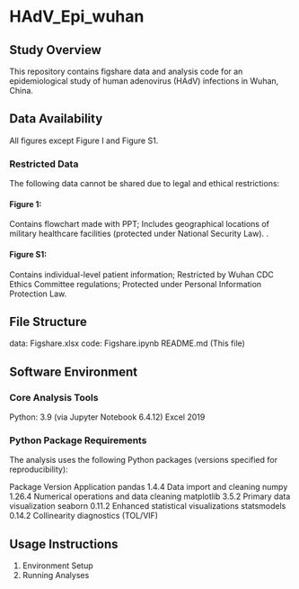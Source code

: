 # HAdV_Epi_wuhan
## Study Overview
This repository contains figshare data and analysis code for an epidemiological study of human adenovirus (HAdV) infections in Wuhan, China.

## Data Availability
All figures except Figure I and Figure S1.

### Restricted Data
The following data cannot be shared due to legal and ethical restrictions:

#### ​​Figure 1​​:
Contains flowchart made with PPT;
Includes geographical locations of military healthcare facilities (protected under National Security Law).
.
#### ​​Figure S1​​:
Contains individual-level patient information;
Restricted by Wuhan CDC Ethics Committee regulations;
Protected under Personal Information Protection Law.

## File Structure
data: Figshare.xlsx
code: Figshare.ipynb 
README.md (This file)

## Software Environment
### Core Analysis Tools
​​Python​​: 3.9 (via Jupyter Notebook 6.4.12)
Excel 2019

### Python Package Requirements
The analysis uses the following Python packages (versions specified for reproducibility):

Package	Version	Application
pandas	1.4.4	Data import and cleaning
numpy	1.26.4	Numerical operations and data cleaning
matplotlib	3.5.2	Primary data visualization
seaborn	0.11.2	Enhanced statistical visualizations
statsmodels	0.14.2	Collinearity diagnostics (TOL/VIF)


## Usage Instructions
1. ​​Environment Setup
2. Running Analyses​
